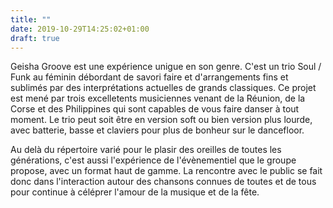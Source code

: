 ```yaml
---
title: ""
date: 2019-10-29T14:25:02+01:00
draft: true
---
```



Geisha Groove est une expérience unigue en son genre. C'est un trio Soul / Funk au féminin débordant de savori faire et d'arrangements fins et sublimés par des interprétations actuelles de grands classiques.
Ce projet est mené par trois excelletents musiciennes venant de la Réunion, de la Corse et des Philippines qui sont capables de vous faire danser à tout moment. Le trio peut soit être en version soft ou bien version plus lourde, avec batterie, basse et claviers pour plus de bonheur sur le dancefloor.

Au delà du répertoire varié pour le plasir des oreilles de toutes les générations, c'est aussi l'expérience de l'évènementiel que le groupe propose, avec un format haut de gamme. La rencontre avec le public se fait donc dans l'interaction autour des chansons connues de toutes et de tous pour continue à céléprer l'amour de la musique et de la fête.